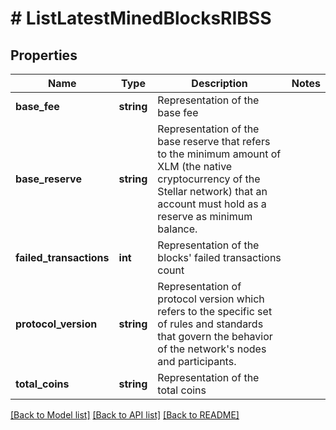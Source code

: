 # # ListLatestMinedBlocksRIBSS

## Properties

Name | Type | Description | Notes
------------ | ------------- | ------------- | -------------
**base_fee** | **string** | Representation of the base fee |
**base_reserve** | **string** | Representation of the base reserve that refers to the minimum amount of XLM (the native cryptocurrency of the Stellar network) that an account must hold as a reserve as minimum balance. |
**failed_transactions** | **int** | Representation of the blocks&#39; failed transactions count |
**protocol_version** | **string** | Representation of protocol version which refers to the specific set of rules and standards that govern the behavior of the network&#39;s nodes and participants. |
**total_coins** | **string** | Representation of the total coins |

[[Back to Model list]](../../README.md#models) [[Back to API list]](../../README.md#endpoints) [[Back to README]](../../README.md)
